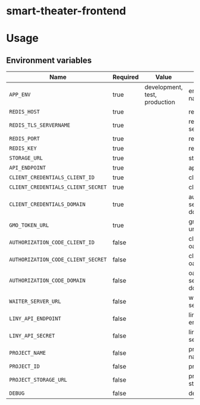 # smart-theater-frontend

# Usage

## Environment variables

| Name                                | Required | Value                         | Purpose                                 |
|-------------------------------------|----------|-------------------------------|-----------------------------------------|
| `APP_ENV`                           | true     | development, test, production | environment name                        |
| `REDIS_HOST`                        | true     |                               | redis host                              |
| `REDIS_TLS_SERVERNAME`              | true     |                               | redis tls servername                    |
| `REDIS_PORT`                        | true     |                               | redis port                              |
| `REDIS_KEY`                         | true     |                               | redis key                               |
| `STORAGE_URL`                       | true     |                               | storage url                             |
| `API_ENDPOINT`                      | true     |                               | api endpoint                            |
| `CLIENT_CREDENTIALS_CLIENT_ID`      | true     |                               | client id                               |
| `CLIENT_CREDENTIALS_CLIENT_SECRET`  | true     |                               | client secret                           |
| `CLIENT_CREDENTIALS_DOMAIN`         | true     |                               | authorize server domain                 |
| `GMO_TOKEN_URL`                     | true     |                               | gmo token url                           |
| `AUTHORIZATION_CODE_CLIENT_ID`      | false    |                               | client id oauth2                        |
| `AUTHORIZATION_CODE_CLIENT_SECRET`  | false    |                               | client secret oauth2                    |
| `AUTHORIZATION_CODE_DOMAIN`         | false    |                               | oauth2 server domain                    |
| `WAITER_SERVER_URL`                 | false    |                               | waiter server url                       |
| `LINY_API_ENDPOINT`                 | false    |                               | liny api endpoint                       |
| `LINY_API_SECRET`                   | false    |                               | liny api secret                         |
| `PROJECT_NAME`                      | false    |                               | project name                            |
| `PROJECT_ID`                        | false    |                               | project id                              |
| `PROJECT_STORAGE_URL`               | false    |                               | project storage url                     |
| `DEBUG`                             | false    |                               | debug                                   |
